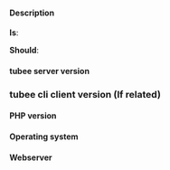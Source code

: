 #### Description
**Is**:
<!-- Please provide a description here. -->

**Should**:
<!-- Please provide a description here. -->


#### tubee server version
<!-- version, example: 1.0.15 -->

### tubee cli client version (If related)
<!-- version, example: 1.4.1 -->

#### PHP version
<!-- php version, example: 7.1.8-2+ubuntu16.04.1+deb.sury.org+4 -->

#### Operating system
<!-- os name/version, example: Ubuntu 16.04.3 LTS -->

#### Webserver
<!-- Webserver, example: nginx 1.10.3-0ubuntu0.16.04.2 -->
